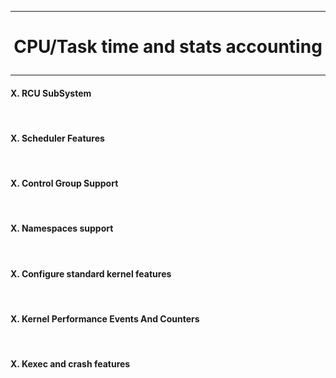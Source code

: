 ---------------------------------------------------------------------------------
# <p align='center'>  CPU/Task time and stats accounting </p>
---------------------------------------------------------------------------------

#### X. RCU SubSystem
<br />

#### X. Scheduler Features
<br />

#### X. Control Group Support
<br />

#### X. Namespaces support
<br />

#### X. Configure standard kernel features
<br />
 
#### X. Kernel Performance Events And Counters
<br />

#### X. Kexec and crash features
<br />
